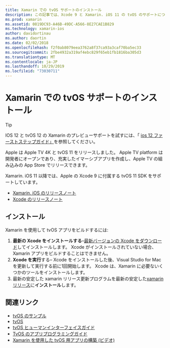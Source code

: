 ```yaml
---
title: Xamarin での tvOS サポートのインストール
description: この記事では、Xcode 9 と Xamarin. iOS 11 の tvOS のサポートについて説明し、Xamarin を使用して tvOS アプリを開発するための設定方法について簡単な手順を示します。
ms.prod: xamarin
ms.assetid: 0819DC93-A46B-49DC-A566-8E27CAE1B829
ms.technology: xamarin-ios
author: davidortinau
ms.author: daortin
ms.date: 02/02/2018
ms.openlocfilehash: f2f0ab8079eea3762a8f37ca93a3caf70ba5ec33
ms.sourcegitcommit: 2fbe4932a319af4ebc829f65eb1fb1816ba305d3
ms.translationtype: MT
ms.contentlocale: ja-JP
ms.lasthandoff: 10/29/2019
ms.locfileid: "73030711"
---
```

# <a name="installing-tvos-support-in-xamarin"></a>Xamarin での tvOS サポートのインストール

> [!TIP]
> IOS 12 と tvOS 12 の Xamarin のプレビューサポートを試すには、「 [ios 12 ファーストステップガイド」](~/ios/platform/introduction-to-ios12/get-started.md)を参照してください。

Apple は Apple TV 4K と tvOS 11 をリリースしました。 Apple TV platform は開発者にオープンであり、充実したイマーシブアプリを作成し、Apple TV の組み込みの App Store でリリースできます。

Xamarin. iOS 11 以降では、Apple の Xcode 9 に付属する tvOS 11 SDK をサポートしています。

- [Xamarin. iOS のリリースノート](https://docs.microsoft.com/xamarin/ios/release-notes/)
- [Xcode のリリースノート](https://developer.apple.com/library/content/releasenotes/DeveloperTools/RN-Xcode/Chapters/Introduction.html#//apple_ref/doc/uid/TP40001051-CH1-SW876)

## <a name="installation"></a>インストール

Xamarin を使用して tvOS アプリをビルドするには:

1. **最新の Xcode をインストールする**–[最新バージョンの Xcode をダウンロード](https://developer.apple.com/xcode/download/)してインストールします。 Xcode がインストールされていない場合、Xamarin アプリをビルドすることはできません。 
2. **Xcode を実行**する– Xcode をインストールした後、Visual Studio for Mac を更新して実行する前に1回開始します。 Xcode は、Xamarin に必要ないくつかのツールをインストールします。
3. 最新の安定した xamarin リリース更新プログラムを最新の安定した[xamarin リリース](https://github.com/xamarin/recipes/tree/master/Recipes/cross-platform/ide/change_updates_channel)に**インストール**します。

## <a name="related-links"></a>関連リンク

- [tvOS のサンプル](https://docs.microsoft.com/samples/browse/?products=xamarin&term=Xamarin.iOS+tvOS)
- [tvOS](https://developer.apple.com/tvos/)
- [tvOS ヒューマンインターフェイスガイド](https://developer.apple.com/tvos/human-interface-guidelines/)
- [TvOS のアプリプログラミングガイド](https://developer.apple.com/library/prerelease/tvos/documentation/General/Conceptual/AppleTV_PG/)
- [Xamarin を使用した tvOS 用アプリの構築 (ビデオ)](https://university.xamarin.com/lightninglectures/tvos-with-xamarin)
